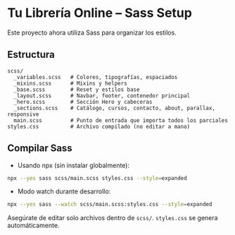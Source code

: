 # Tu Librería Online – Sass Setup

Este proyecto ahora utiliza Sass para organizar los estilos.

## Estructura

```
scss/
  _variables.scss   # Colores, tipografías, espaciados
  _mixins.scss      # Mixins y helpers
  _base.scss        # Reset y estilos base
  _layout.scss      # Navbar, footer, contenedor principal
  _hero.scss        # Sección Hero y cabeceras
  _sections.scss    # Catálogo, cursos, contacto, about, parallax, responsive
  main.scss         # Punto de entrada que importa todos los parciales
styles.css          # Archivo compilado (no editar a mano)
```

## Compilar Sass

- Usando npx (sin instalar globalmente):

```bash
npx --yes sass scss/main.scss styles.css --style=expanded
```

- Modo watch durante desarrollo:

```bash
npx --yes sass --watch scss/main.scss:styles.css --style=expanded
```

Asegúrate de editar solo archivos dentro de `scss/`. `styles.css` se genera automáticamente.

